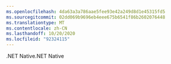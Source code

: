 ```yaml
---
ms.openlocfilehash: 4da63a3a786aae5fee93e42a249d8d1e45315fd5
ms.sourcegitcommit: 02dd069b9696eb4eee675b6541f86b2602076448
ms.translationtype: MT
ms.contentlocale: zh-CN
ms.lasthandoff: 10/20/2020
ms.locfileid: "92324115"
---
```

<span data-ttu-id="8cab0-101">.NET Native</span><span class="sxs-lookup"><span data-stu-id="8cab0-101">.NET Native</span></span>